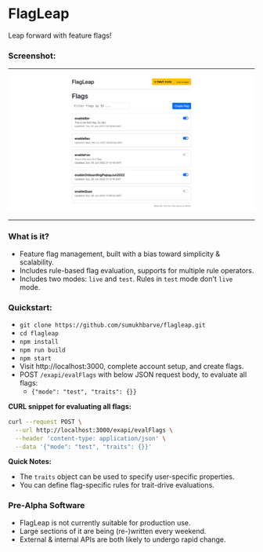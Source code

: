 # FlagLeap

Leap forward with feature flags!

### Screenshot:
***
![Flag Lister Screenshot](/screenshots/2022-06-08-flagLister.png)
***

### What is it?

- Feature flag management, built with a bias toward simplicity & scalability.
- Includes rule-based flag evaluation, supports for multiple rule operators.
- Includes two modes: `live` and `test`. Rules in `test` mode don't `live` mode.

### Quickstart:
- `git clone https://github.com/sumukhbarve/flagleap.git`
- `cd flagleap`
- `npm install`
- `npm run build`
- `npm start`
- Visit http://localhost:3000, complete account setup, and create flags.
- POST `/exapi/evalFlags` with below JSON request body, to evaluate all flags:
  -  `{"mode": "test", "traits": {}}`

**CURL snippet for evaluating all flags:**
```sh
curl --request POST \
  --url http://localhost:3000/exapi/evalFlags \
  --header 'content-type: application/json' \
  --data '{"mode": "test", "traits": {}}'
```

**Quick Notes:**
- The `traits` object can be used to specify user-specific properties.
- You can define flag-specific rules for trait-drive evaluations.


### Pre-Alpha Software

- FlagLeap is not currently suitable for production use.
- Large sections of it are being (re-)written every weekend.
- External & internal APIs are both likely to undergo rapid change.
